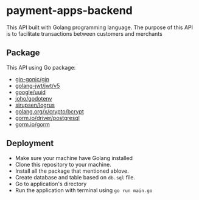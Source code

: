 # payment-apps-backend

This API built with Golang programming language. The purpose of this API is to facilitate transactions between customers and merchants


## Package

This API using Go package:
-   [gin-gonic/gin](https://github.com/gin-gonic/gin)
-   [golang-jwt/jwt/v5](https://github.com/golang-jwt/jwt)
-   [google/uuid](https://github.com/google/uuid)
-   [joho/godotenv](https://github.com/joho/godotenv)
-   [sirupsen/logrus](https://github.com/sirupsen/logrus)
-   [golang.org/x/crypto/bcrypt](https://pkg.go.dev/golang.org/x/crypto/bcrypt])
-   [gorm.io/driver/postgresql](https://pkg.go.dev/gorm.io/driver/postgresql)
-   [gorm.io/gorm](https://pkg.go.dev/gorm.io/gorm)

## Deployment

 - Make sure your machine have Golang installed
 - Clone this repository to your machine.
 - Install all the package that mentioned ablove.
 - Create database and table based on `db.sql` file.
 - Go to application's directory
 - Run the application with terminal using `go run main.go`
